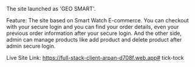 The site launched as 'GEO SMART'. 

Feature: The site based on Smart Watch E-commerce. You can checkout with your secure login and you can find your order details, even your previous order information after your secure login. And the other side, admin can manage products like add product and delete product after admin secure login.

Live Site Link: https://full-stack-client-arpan-d708f.web.app# tick-tock
